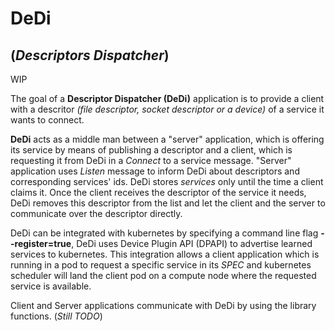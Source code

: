 # DeDi 
## (*Descriptors Dispatcher*)

WIP

The goal of a **Descriptor Dispatcher (DeDi)** application is to provide a client with a descritor *(file descriptor, socket descriptor or a device)* of a service it wants to connect. 

**DeDi** acts as a middle man between a "server" application, which is offering its service by means of publishing a descriptor and a client, which is requesting it from DeDi in a *Connect* to a service message. "Server" application uses *Listen* message to inform DeDi about descriptors and corresponding services' ids. DeDi stores *services* only until the time a client claims it. Once the client receives the descriptor of the service it needs, DeDi removes this descriptor from the list and let the client and the server to communicate over the descriptor directly. 

DeDi can be integrated with kubernetes by specifying a command line flag **--register=true**, DeDi uses Device Plugin API (DPAPI) to advertise learned services to kubernetes. This integration allows a client application which is running in a pod to request a specific service in its *SPEC* and kubernetes scheduler will land the client pod on a compute node where the requested service is available.

Client and Server applications communicate with DeDi by using the library functions. (*Still TODO*)

